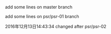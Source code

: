 add some lines on master branch

add some lines on psr/psr-01 branch

2016年12月13日14:43:34 changed after psr/psr-02
